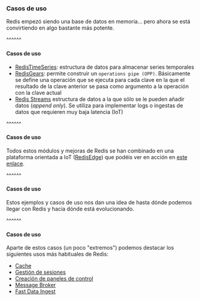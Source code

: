 ### Casos de uso

Redis empezó siendo una base de datos en memoria... pero ahora se está convirtiendo en algo bastante más potente.

^^^^^^

#### Casos de uso

* [RedisTimeSeries](https://oss.redislabs.com/redistimeseries/): estructura de datos para almacenar series temporales
* [RedisGears](https://oss.redislabs.com/redisgears/overview.html): permite construir un `operations pipe (OPP)`. 
  Básicamente se define una operación que se ejecuta para cada clave en la que el resultado de la clave anterior se pasa
  como argumento a la operación con la clave actual
* [Redis Streams](https://redis.io/topics/streams-intro) estructura de datos a la que sólo se le pueden añadir 
  datos (_append only_). Se utiliza para implementar logs o ingestas de datos que requieren muy baja latencia (IoT)

^^^^^^
  
#### Casos de uso

Todos estos módulos y mejoras de Redis se han combinado en una plataforma orientada a IoT 
([RedisEdge](https://redislabs.com/redis-enterprise/redis-edge/)) que podéis ver en acción en [este
enlace](https://redislabs.com/blog/my-other-stack-is-redisedge/).

^^^^^^

#### Casos de uso

Estos ejemplos y casos de uso nos dan una idea de hasta dónde podemos llegar con Redis y hacia dónde está evolucionando.

^^^^^^

#### Casos de uso

Aparte de estos casos (un poco "extremos") podemos destacar los siguientes usos más habituales de Redis:

* [Cache](https://redislabs.com/redis-enterprise/use-cases/caching/)
* [Gestión de sesiones](https://redislabs.com/redis-enterprise/use-cases/session-management/)
* [Creación de paneles de control](https://redislabs.com/redis-enterprise/use-cases/leaderboards/)
* [Message Broker](https://redislabs.com/redis-enterprise/use-cases/messaging/)
* [Fast Data Ingest](https://redislabs.com/redis-enterprise/use-cases/fast-data-ingest/)



